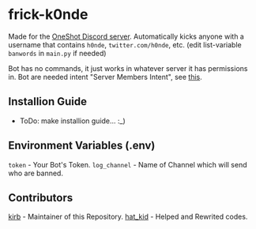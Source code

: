 # frick-k0nde

Made for the [OneShot Discord server](https://discord.gg/oneshot).
Automatically kicks anyone with a username that contains `h0nde`, `twitter.com/h0nde`, etc.
(edit list-variable `banwords` in `main.py` if needed)

Bot has no commands, it just works in whatever server it has permissions in.
Bot are needed intent "Server Members Intent", see [this](https://discordpy.readthedocs.io/en/latest/api.html#discord.Intents.members).

## Installion Guide
- ToDo: make installion guide... :_)

## Environment Variables (.env)
`token` - Your Bot's Token.
`log_channel` - Name of Channel which will send who are banned.

## Contributors
[kirb](https://github.com/depressedtimbit) - Maintainer of this Repository.
[hat_kid](https://github.com/thehatkid) - Helped and Rewrited codes.